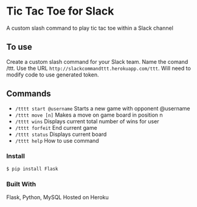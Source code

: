 
# Tic Tac Toe for Slack
A custom slash command to play tic tac toe within a Slack channel

## To use
Create a custom slash command for your Slack team. Name the comand /ttt. Use the URL `http://slackcommandttt.herokuapp.com/ttt`. 
Will need to modify code to use generated token.

## Commands
- `/tttt start @username` Starts a new game with opponent @username
- `/tttt move [n]` Makes a move on game board in position n
- `/tttt wins` Displays current total number of wins for user
- `/tttt forfeit` End current game
- `/tttt status` Displays current board
- `/tttt help` How to use command

### Install
```shell
$ pip install Flask
```

### Built With
Flask, Python, MySQL
Hosted on Heroku